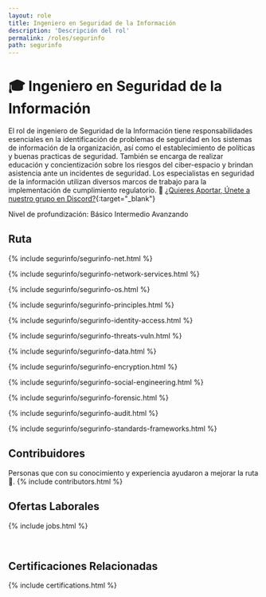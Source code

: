 ```yaml
---
layout: role
title: Ingeniero en Seguridad de la Información
description: 'Descripción del rol'
permalink: /roles/segurinfo
path: segurinfo
---
```


# 🎓 Ingeniero en Seguridad de la Información

El rol de ingeniero de Seguridad de la Información tiene responsabilidades esenciales en la identificación de problemas de seguridad en los sistemas de información de la organización, así como el establecimiento de políticas y buenas practicas de seguridad. También se encarga de realizar educación y concientización sobre los riesgos del ciber-espacio y brindan asistencia ante un incidentes de seguridad. Los especialistas en seguridad de la información utilizan diversos marcos de trabajo para la implementación de cumplimiento regulatorio. 👊 [¿Quieres Aportar, Únete a nuestro grupo en Discord?](https://discord.gg/ktEFVebv6n){:target="\_blank"}

Nivel de profundización:
Básico <i class="fa fa-flag basic"></i>
Intermedio <i class="fa fa-flag intermediate"></i>
Avanzando <i class="fa fa-flag advanced"></i>

## <i class="fa fa-map-marker fa-2"></i> Ruta

<section id="timeline" class="timeline-container">
<!-- Network Basics -->
{% include segurinfo/segurinfo-net.html %}

<!-- Network Basics -->

{% include segurinfo/segurinfo-network-services.html %}

<!-- Operating Systems Basics -->

{% include segurinfo/segurinfo-os.html %}

<!-- Principles -->

{% include segurinfo/segurinfo-principles.html %}

<!-- Identity and Access -->

{% include segurinfo/segurinfo-identity-access.html %}

<!-- threats and vuln -->

{% include segurinfo/segurinfo-threats-vuln.html %}

<!-- Data Secure -->

{% include segurinfo/segurinfo-data.html %}

<!-- encryption -->

{% include segurinfo/segurinfo-encryption.html %}

<!-- encryption -->

{% include segurinfo/segurinfo-social-engineering.html %}

<!-- forensic -->

{% include segurinfo/segurinfo-forensic.html %}

<!-- audit -->

{% include segurinfo/segurinfo-audit.html %}

<!-- standards & frameworks -->

{% include segurinfo/segurinfo-standards-frameworks.html %}

</section>

## <i class="fa fa-users fa-2"></i> Contribuidores

Personas que con su conocimiento y experiencia ayudaron a mejorar la ruta 👏.
{% include contributors.html %}

## <i class="fa fa-briefcase fa-2"></i> Ofertas Laborales

{% include jobs.html %}

<br>

## <i class="fa fa-certificate fa-2"></i> Certificaciones Relacionadas

{% include certifications.html %}
